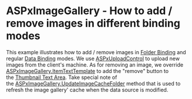 # ASPxImageGallery - How to add / remove images in different binding modes


<p>This example illustrates how to add / remove images in <a href="http://demos.devexpress.com/ASPxImageAndDataNavigationDemos/ImageGallery/FolderBinding.aspx">Folder Binding</a> and regular <a href="http://demos.devexpress.com/ASPxImageAndDataNavigationDemos/ImageGallery/DataBinding.aspx">Data Binding</a> modes. We use <a href="https://documentation.devexpress.com/#AspNet/clsDevExpressWebASPxUploadControltopic">ASPxUploadControl</a> to upload new images from the client's machine. As for removing an image, we override <a href="https://documentation.devexpress.com/#AspNet/DevExpressWebASPxImageGallery_ItemTextTemplatetopic">ASPxImageGallery.ItemTextTemplate</a> to add the "remove" button to the <a href="https://documentation.devexpress.com/#AspNet/CustomDocument15178">Thumbnail Text Area</a>. Take special note of the <a href="https://documentation.devexpress.com/#AspNet/DevExpressWebASPxImageGallery_UpdateImageCacheFoldertopic">ASPxImageGallery.UpdateImageCacheFolder</a> method that is used to refresh the image gallery' cache when the data source is modified.</p>

<br/>


